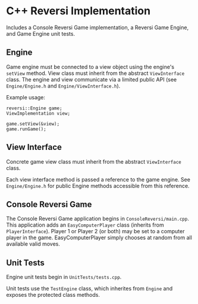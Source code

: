 # C++ Reversi Implementation

Includes a Console Reversi Game implementation, a Reversi Game Engine, and Game Engine unit tests.


## Engine

Game engine must be connected to a view object using
the engine's `setView` method. View class must inherit
from the abstract `ViewInterface` class. The engine and
view communicate via a limited public API (see `Engine/Engine.h`
and `Engine/ViewInterface.h`).

Example usage:

```
reversi::Engine game;
ViewImplementation view;

game.setView(&view);
game.runGame();
```


## View Interface

Concrete game view class must inherit from the abstract `ViewInterface` class.

Each view interface method is passed a reference to the
game engine. See `Engine/Engine.h` for public Engine
methods accessible from this reference.


## Console Reversi Game

The Console Reversi Game application begins in `ConsoleReversi/main.cpp`.
This application adds an `EasyComputerPlayer` class (inherits from `PlayerInterface`).
Player 1 or Player 2 (or both) may be set to a computer player in the game.
EasyComputerPlayer simply chooses at random from all available valid moves.


## Unit Tests

Engine unit tests begin in `UnitTests/tests.cpp`.

Unit tests use the `TestEngine` class, which inherites from `Engine` and exposes the protected class methods.